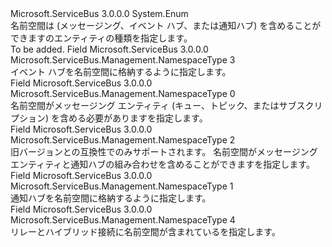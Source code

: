 <Type Name="NamespaceType" FullName="Microsoft.ServiceBus.Management.NamespaceType">
  <TypeSignature Language="C#" Value="public enum NamespaceType" />
  <TypeSignature Language="ILAsm" Value=".class public auto ansi sealed NamespaceType extends System.Enum" />
  <TypeSignature Language="DocId" Value="T:Microsoft.ServiceBus.Management.NamespaceType" />
  <TypeSignature Language="VB.NET" Value="Public Enum NamespaceType" />
  <TypeSignature Language="F#" Value="type NamespaceType = " />
  <AssemblyInfo>
    <AssemblyName>Microsoft.ServiceBus</AssemblyName>
    <AssemblyVersion>3.0.0.0</AssemblyVersion>
  </AssemblyInfo>
  <Base>
    <BaseTypeName>System.Enum</BaseTypeName>
  </Base>
  <Docs>
    <summary>名前空間は (メッセージング、イベント ハブ、または通知ハブ) を含めることができますのエンティティの種類を指定します。</summary>
    <remarks>To be added.</remarks>
  </Docs>
  <Members>
    <Member MemberName="EventHub">
      <MemberSignature Language="C#" Value="EventHub" />
      <MemberSignature Language="ILAsm" Value=".field public static literal valuetype Microsoft.ServiceBus.Management.NamespaceType EventHub = unsigned int8(3)" />
      <MemberSignature Language="DocId" Value="F:Microsoft.ServiceBus.Management.NamespaceType.EventHub" />
      <MemberSignature Language="VB.NET" Value="EventHub" />
      <MemberSignature Language="F#" Value="EventHub = 3" Usage="Microsoft.ServiceBus.Management.NamespaceType.EventHub" />
      <MemberType>Field</MemberType>
      <AssemblyInfo>
        <AssemblyName>Microsoft.ServiceBus</AssemblyName>
        <AssemblyVersion>3.0.0.0</AssemblyVersion>
      </AssemblyInfo>
      <ReturnValue>
        <ReturnType>Microsoft.ServiceBus.Management.NamespaceType</ReturnType>
      </ReturnValue>
      <MemberValue>3</MemberValue>
      <Docs>
        <summary>イベント ハブを名前空間に格納するように指定します。</summary>
      </Docs>
    </Member>
    <Member MemberName="Messaging">
      <MemberSignature Language="C#" Value="Messaging" />
      <MemberSignature Language="ILAsm" Value=".field public static literal valuetype Microsoft.ServiceBus.Management.NamespaceType Messaging = unsigned int8(0)" />
      <MemberSignature Language="DocId" Value="F:Microsoft.ServiceBus.Management.NamespaceType.Messaging" />
      <MemberSignature Language="VB.NET" Value="Messaging" />
      <MemberSignature Language="F#" Value="Messaging = 0" Usage="Microsoft.ServiceBus.Management.NamespaceType.Messaging" />
      <MemberType>Field</MemberType>
      <AssemblyInfo>
        <AssemblyName>Microsoft.ServiceBus</AssemblyName>
        <AssemblyVersion>3.0.0.0</AssemblyVersion>
      </AssemblyInfo>
      <ReturnValue>
        <ReturnType>Microsoft.ServiceBus.Management.NamespaceType</ReturnType>
      </ReturnValue>
      <MemberValue>0</MemberValue>
      <Docs>
        <summary>名前空間がメッセージング エンティティ (キュー、トピック、またはサブスクリプション) を含める必要がありますを指定します。</summary>
      </Docs>
    </Member>
    <Member MemberName="Mixed">
      <MemberSignature Language="C#" Value="Mixed" />
      <MemberSignature Language="ILAsm" Value=".field public static literal valuetype Microsoft.ServiceBus.Management.NamespaceType Mixed = unsigned int8(2)" />
      <MemberSignature Language="DocId" Value="F:Microsoft.ServiceBus.Management.NamespaceType.Mixed" />
      <MemberSignature Language="VB.NET" Value="Mixed" />
      <MemberSignature Language="F#" Value="Mixed = 2" Usage="Microsoft.ServiceBus.Management.NamespaceType.Mixed" />
      <MemberType>Field</MemberType>
      <AssemblyInfo>
        <AssemblyName>Microsoft.ServiceBus</AssemblyName>
        <AssemblyVersion>3.0.0.0</AssemblyVersion>
      </AssemblyInfo>
      <ReturnValue>
        <ReturnType>Microsoft.ServiceBus.Management.NamespaceType</ReturnType>
      </ReturnValue>
      <MemberValue>2</MemberValue>
      <Docs>
        <summary>旧バージョンとの互換性でのみサポートされます。 名前空間がメッセージング エンティティと通知ハブの組み合わせを含めることができますを指定します。</summary>
      </Docs>
    </Member>
    <Member MemberName="NotificationHub">
      <MemberSignature Language="C#" Value="NotificationHub" />
      <MemberSignature Language="ILAsm" Value=".field public static literal valuetype Microsoft.ServiceBus.Management.NamespaceType NotificationHub = unsigned int8(1)" />
      <MemberSignature Language="DocId" Value="F:Microsoft.ServiceBus.Management.NamespaceType.NotificationHub" />
      <MemberSignature Language="VB.NET" Value="NotificationHub" />
      <MemberSignature Language="F#" Value="NotificationHub = 1" Usage="Microsoft.ServiceBus.Management.NamespaceType.NotificationHub" />
      <MemberType>Field</MemberType>
      <AssemblyInfo>
        <AssemblyName>Microsoft.ServiceBus</AssemblyName>
        <AssemblyVersion>3.0.0.0</AssemblyVersion>
      </AssemblyInfo>
      <ReturnValue>
        <ReturnType>Microsoft.ServiceBus.Management.NamespaceType</ReturnType>
      </ReturnValue>
      <MemberValue>1</MemberValue>
      <Docs>
        <summary>通知ハブを名前空間に格納するように指定します。</summary>
      </Docs>
    </Member>
    <Member MemberName="Relay">
      <MemberSignature Language="C#" Value="Relay" />
      <MemberSignature Language="ILAsm" Value=".field public static literal valuetype Microsoft.ServiceBus.Management.NamespaceType Relay = unsigned int8(4)" />
      <MemberSignature Language="DocId" Value="F:Microsoft.ServiceBus.Management.NamespaceType.Relay" />
      <MemberSignature Language="VB.NET" Value="Relay" />
      <MemberSignature Language="F#" Value="Relay = 4" Usage="Microsoft.ServiceBus.Management.NamespaceType.Relay" />
      <MemberType>Field</MemberType>
      <AssemblyInfo>
        <AssemblyName>Microsoft.ServiceBus</AssemblyName>
        <AssemblyVersion>3.0.0.0</AssemblyVersion>
      </AssemblyInfo>
      <ReturnValue>
        <ReturnType>Microsoft.ServiceBus.Management.NamespaceType</ReturnType>
      </ReturnValue>
      <MemberValue>4</MemberValue>
      <Docs>
        <summary>リレーとハイブリッド接続に名前空間が含まれているを指定します。</summary>
      </Docs>
    </Member>
  </Members>
</Type>